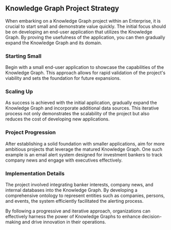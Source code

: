 ## Knowledge Graph Project Strategy

When embarking on a Knowledge Graph project within an Enterprise, it is crucial to start small and demonstrate value quickly. The initial focus should be on developing an end-user application that utilizes the Knowledge Graph. By proving the usefulness of the application, you can then gradually expand the Knowledge Graph and its domain.

### Starting Small

Begin with a small end-user application to showcase the capabilities of the Knowledge Graph. This approach allows for rapid validation of the project's viability and sets the foundation for future expansions.

### Scaling Up

As success is achieved with the initial application, gradually expand the Knowledge Graph and incorporate additional data sources. This iterative process not only demonstrates the scalability of the project but also reduces the cost of developing new applications.

### Project Progression

After establishing a solid foundation with smaller applications, aim for more ambitious projects that leverage the matured Knowledge Graph. One such example is an email alert system designed for investment bankers to track company news and engage with executives effectively.

### Implementation Details

The project involved integrating banker interests, company news, and internal databases into the Knowledge Graph. By developing a comprehensive ontology to represent entities such as companies, persons, and events, the system efficiently facilitated the alerting process.

By following a progressive and iterative approach, organizations can effectively harness the power of Knowledge Graphs to enhance decision-making and drive innovation in their operations.